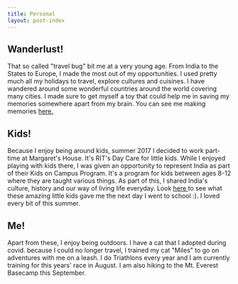 ```yaml
---
title: Personal
layout: post-index
---
```


## __Wanderlust!__
That so called "travel bug" bit me at a very young age. From India to the States to Europe, I made the most out of my opportunities. I used pretty much all my holidays to travel, explore cultures and cuisines. I have wandered around some wonderful countries around the world covering many cities. I made sure to get myself a toy that could help me in saving my memories somewhere apart from my brain. You can see me making memories  <a href = "https://www.flickr.com/photos/159618694@N08/albums" target="_blank"> here. </a>
    
## __Kids!__
Because I enjoy being around kids, summer 2017 I decided to work part-time at Margaret's House. It's RIT's Day Care for little kids. While I enjoyed playing with kids there, I was given an opportunity to represent India as part of their Kids on Campus Program. It's a program for kids between ages 8-12 where they are taught various things. As part of this, I shared India's culture, history and our way of living life everyday. Look  <a href = "https://www.flickr.com/photos/159618694@N08/albums/72157669226813777" target="_blank"> here </a> to see what these amazing little kids gave me the next day I went to school :). I loved every bit of this summer. 

## __Me!__
Apart from these, I enjoy being outdoors. I have a cat that I adopted during covid. because I could no longer travel, I trained my cat "Miles" to go on adventures with me on a leash. I do Triathlons every year and I am currently training for this years' race in August. I am also hiking to the Mt. Everest Basecamp this September.

